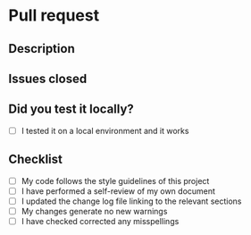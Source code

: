 # Pull request

## Description

<!--
    >> Please detail what this Pull Request entails
    - what did you change?
    - what was fixed?
    - anything major deprecated or added
-->

## Issues closed

<!--
    Please list any issues that this Pull Request closes
    Use the format of:

    - Closes #123
    - Fixes #123

    see: https://docs.github.com/en/issues/tracking-your-work-with-issues/linking-a-pull-request-to-an-issue#linking-a-pull-request-to-an-issue-using-a-keyword
-->

## Did you test it locally?

- [ ] I tested it on a local environment and it works

## Checklist

- [ ] My code follows the style guidelines of this project
- [ ] I have performed a self-review of my own document
- [ ] I updated the change log file linking to the relevant sections
- [ ] My changes generate no new warnings
- [ ] I have checked corrected any misspellings

